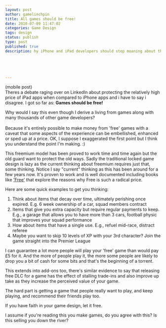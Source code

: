 ```yaml
---
layout: post
author: gamelinchpin
title: All games should be free!
date: 2010-07-09 11:47:02
categories: Game Design
tags: design
status: publish
type: post
published: true
description: hy iPhone and iPad developers should stop moaning about the sale price of their games





---
```

(mobile post)\
 Theres a debate raging over on LinkedIn about protecting the relatively
high price of iPad apps when compared to iPhone apps and i have to say i
disagree. I got so far
as: **Games should be free!**

Why would I say this even though I derive a living from games along with
many thousands of other game developers?\
\
 Because it's entirely possible to make money from 'free' games with a
caveat that some aspects of the experience can be embellished, enhanced
or sped up at a price. OK, I suppose I exaggerated the first point but I
think you understand the point I'm making. :)

This freemium model has been proved to work time and time again but the
old guard want to protect the old ways. Sadly the traditional locked
game design is lazy as the current thinking about freemium requires just
that, some thinking. Notice I say "current" thinking as this has been
around for a few years now. It's proven to work and is well documented
including books like
['Free'](http://www.amazon.co.uk/Free-Economics-Abundance-Changing-Business/dp/1905211473/ref=sr_1_4?ie=UTF8&s=books&qid=1278634108&sr=8-4) that explore the reasons why Free is such a radical price.

Here are some quick examples to get you
thinking:

1.  Think about items that decay over time, ultimately perishing once
    expired. E.g. 6 week ownership of a car, squad members contract
2.  Items that give you extra capacity but require regular payments to
    keep. E.g., a garage that allows you to have more than 3 cars,
    football physic that improves your squad performance
3.  How about items that have a single use. E.g., refuel mid-race,
    distract referee
4.  Maybe you want to skip 10 levels of XP with your 3rd character? Join
    the game straight into the Premier League

I can guarantee a lot more people will play your 'free' game than would
pay £5 for it. And the more of people play it, the more some people are
likely to drop you a bit of cash for some bits and that's the beginning
of a torrent.

This extends into add-ons too, there's similar evidence to say that
releasing free DLC for a game has the effect of stalling trade-ins and
also improve up take as they increase the perceived value of your game.

The hard part is getting a game that people really want to play, and
keep playing, and recommend their friends play too.

If you have faith in your game design, let it free.

I assume if you're reading this you make games, do you agree with this?
Is this selling you down the river?
